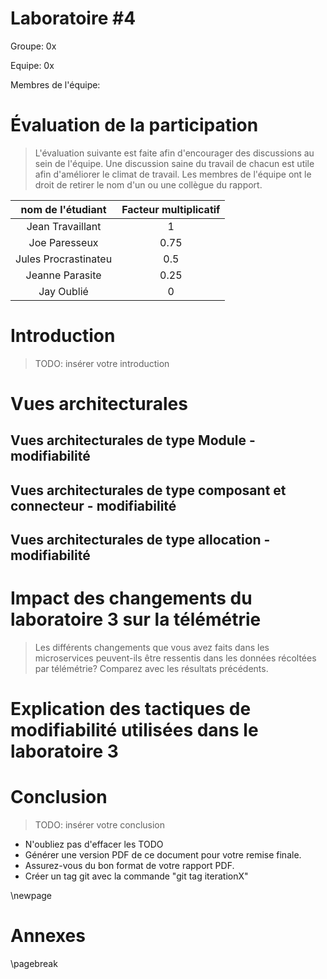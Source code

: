 <style>
    .concept {
        width: 1000%;
        text-align: center;
    }
    .concept th {
        background: grey;
        word-wrap: break-word;
        text-align: center;
    }
    .disponibilite tr:nth-child(1) { background: orange; }
    .performance tr:nth-child(2) { background: orange; }
    .securite tr:nth-child(3) { background: orange; }
    .usabilite tr:nth-child(1) { background: orange; }
    .interoperabilite tr:nth-child(2) { background: orange; }
    .modifiabilite tr:nth-child(3) { background: orange; }
    .testabilite tr:nth-child(1) { background: orange; }
</style>

# Laboratoire #4

Groupe: 0x

Equipe: 0x

Membres de l'équipe:

# Évaluation de la participation

>L'évaluation suivante est faite afin d'encourager des discussions au sein de l'équipe. Une discussion saine du travail de chacun est utile afin d'améliorer le climat de travail. Les membres de l'équipe ont le droit de retirer le nom d'un ou une collègue du rapport.

|nom de l'étudiant| Facteur multiplicatif|
|:---------------:|:--------------------:|
|Jean Travaillant  |          1           |
|Joe Paresseux  |          0.75        |
|Jules Procrastinateu|        0.5         |
|Jeanne Parasite |        0.25         |
|Jay Oublié|      0         |

# Introduction
>TODO: insérer votre introduction

# Vues architecturales

## Vues architecturales de type Module - modifiabilité

## Vues architecturales de type composant et connecteur - modifiabilité

## Vues architecturales de type allocation - modifiabilité

# Impact des changements du laboratoire 3 sur la télémétrie

>Les différents changements que vous avez faits dans les microservices peuvent-ils être ressentis dans les données récoltées par télémétrie? Comparez avec les résultats précédents.

# Explication des tactiques de modifiabilité utilisées dans le laboratoire 3

# Conclusion
>TODO: insérer votre conclusion

- N'oubliez pas d'effacer les TODO
- Générer une version PDF de ce document pour votre remise finale.
- Assurez-vous du bon format de votre rapport PDF.
- Créer un tag git avec la commande "git tag iterationX"


\newpage
# Annexes

\pagebreak

